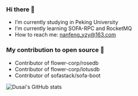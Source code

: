 ### Hi there 👋

- I’m currently studying in Peking University
- I’m currently learning SOFA-RPC and RocketMQ
- How to reach me: nanfeng_yzy@163.com

### My contribution to open source 👋
- Contributor of flower-corp/rosedb
- Contributor of flower-corp/lotusdb
- Contributor of sofastack/sofa-boot

![Dusai's GitHub stats](https://github-readme-stats.vercel.app/api?username=nanfeng1999)
